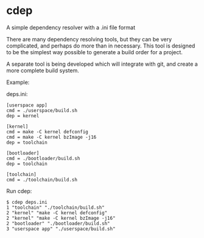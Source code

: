cdep
====

A simple dependency resolver with a .ini file format

There are many dependency resolving tools, but they can be very complicated,
and perhaps do more than in necessary.  This tool is designed to be the
simplest way possible to generate a build order for a project.  

A separate tool is being developed which will integrate with git, and create a
more complete build system.

Example:

deps.ini:

    [userspace app]
    cmd = ./userspace/build.sh
    dep = kernel

    [kernel]
    cmd = make -C kernel defconfig
    cmd = make -C kernel bzImage -j16
    dep = toolchain

    [bootloader]
    cmd = ./bootloader/build.sh
    dep = toolchain

    [toolchain]
    cmd = ./toolchain/build.sh

Run cdep:
    
    $ cdep deps.ini
    1 "toolchain" "./toolchain/build.sh"
    2 "kernel" "make -C kernel defconfig"
    2 "kernel" "make -C kernel bzImage -j16"
    2 "bootloader" "./bootloader/build.sh"
    3 "userspace app" "./userspace/build.sh"

